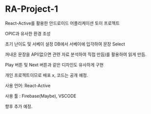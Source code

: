 # RA-Project-1

React-Active를 활용한 안드로이드 어플리케이션 토이 프로젝트

OPIC과 유사한 환경 조성

초기 난이도 및 서베이 설정
DB에서 서베이에 입각하여 문장 Select

꺼내온 문장을 API(없으면 관련 자료 분석하여 직접 만듬)를 활용하여 읽게 만듬.

Play 버튼 및 Next 버튼과 같은 디자인도 유사하게 구현

개인 프로젝트이므로 배포 x, 코드는 공개 예정.

사용 언어: React-Active

사용 툴 : Firebase(Maybe), VSCODE

향후 추가 예정.
